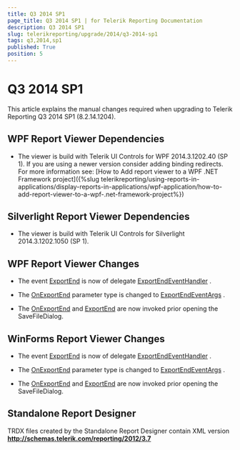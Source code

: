 ```yaml
---
title: Q3 2014 SP1
page_title: Q3 2014 SP1 | for Telerik Reporting Documentation
description: Q3 2014 SP1
slug: telerikreporting/upgrade/2014/q3-2014-sp1
tags: q3,2014,sp1
published: True
position: 5
---
```


# Q3 2014 SP1



This article explains the manual changes required when upgrading to Telerik Reporting Q3 2014 SP1 (8.2.14.1204).

## WPF Report Viewer Dependencies

* The viewer is build with Telerik UI Controls for WPF 2014.3.1202.40 (SP 1). If you are using a newer version consider adding binding redirects. For more information see:               [How to Add report viewer to a WPF .NET Framework project]({%slug telerikreporting/using-reports-in-applications/display-reports-in-applications/wpf-application/how-to-add-report-viewer-to-a-wpf-.net-framework-project%})

## Silverlight Report Viewer Dependencies

* The viewer is build with Telerik UI Controls for Silverlight 2014.3.1202.1050 (SP 1).             

## WPF Report Viewer Changes

* The event  [ExportEnd](/reporting/api/Telerik.ReportViewer.Wpf.ReportViewer#Telerik_ReportViewer_Wpf_ReportViewer_ExportEnd)  is now of delegate                [ExportEndEventHandler](/reporting/api/Telerik.ReportViewer.Common.ExportEndEventHandler) .             

* The  [OnExportEnd](/reporting/api/Telerik.ReportViewer.Wpf.ReportViewer#Telerik_ReportViewer_Wpf_ReportViewer_OnExportEnd_Telerik_ReportViewer_Common_ExportEndEventArgs_)                parameter type is changed to                [ExportEndEventArgs](/reporting/api/Telerik.ReportViewer.Common.ExportEndEventArgs) .             

* The  [OnExportEnd](/reporting/api/Telerik.ReportViewer.Wpf.ReportViewer#Telerik_ReportViewer_Wpf_ReportViewer_OnExportEnd_Telerik_ReportViewer_Common_ExportEndEventArgs_)                and  [ExportEnd](/reporting/api/Telerik.ReportViewer.Wpf.ReportViewer#Telerik_ReportViewer_Wpf_ReportViewer_ExportEnd)  are now invoked prior opening the SaveFileDialog.             

## WinForms Report Viewer Changes

* The event  [ExportEnd](/reporting/api/Telerik.ReportViewer.WinForms.ReportViewerBase#Telerik_ReportViewer_WinForms_ReportViewerBase_ExportEnd)  is now of delegate                [ExportEndEventHandler](/reporting/api/Telerik.ReportViewer.Common.ExportEndEventHandler) .             

* The  [OnExportEnd](/reporting/api/Telerik.ReportViewer.WinForms.ReportViewerBase#Telerik_ReportViewer_WinForms_ReportViewerBase_OnExportEnd_Telerik_ReportViewer_Common_ExportEndEventArgs_)                parameter type is changed to                [ExportEndEventArgs](/reporting/api/Telerik.ReportViewer.Common.ExportEndEventArgs) .             

* The  [OnExportEnd](/reporting/api/Telerik.ReportViewer.Wpf.ReportViewer#Telerik_ReportViewer_Wpf_ReportViewer_OnExportEnd_Telerik_ReportViewer_Common_ExportEndEventArgs_)                and  [ExportEnd](/reporting/api/Telerik.ReportViewer.Wpf.ReportViewer#Telerik_ReportViewer_Wpf_ReportViewer_ExportEnd)  are now invoked prior opening the SaveFileDialog.             

## Standalone Report Designer

TRDX files created by the Standalone Report Designer contain XML version __http://schemas.telerik.com/reporting/2012/3.7__ 
